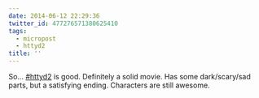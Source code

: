 ```yaml
---
date: 2014-06-12 22:29:36
twitter_id: 477276571380625410
tags:
  - micropost
  - httyd2
title: ''
---
```


So... [#httyd2](https://twitter.com/hashtag/httyd2) is good. Definitely a solid movie. Has some dark/scary/sad parts, but a satisfying ending. Characters are still awesome.
